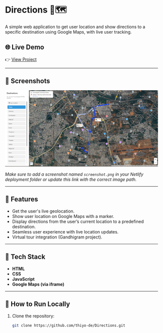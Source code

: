 # Directions 🚗🗺️

A simple web application to get user location and show directions to a specific destination using Google Maps, with live user tracking.

## 🌐 Live Demo
👉 [View Project](https://uandi.media/Map_Directions/index.html)

---

## 📸 Screenshots
![Project Screenshot](screenshot.png)

*Make sure to add a screenshot named `screenshot.png` in your Netlify deployment folder or update this link with the correct image path.*

---

## 🚀 Features
- Get the user's live geolocation.
- Show user location on Google Maps with a marker.
- Display directions from the user’s current location to a predefined destination.
- Seamless user experience with live location updates.
- Virtual tour integration (Gandhigram project).

---

## 🔧 Tech Stack
- **HTML**
- **CSS**
- **JavaScript**
- **Google Maps (via iframe)**

---

## 📂 How to Run Locally
1. Clone the repository:
   ```bash
   git clone https://github.com/thiyo-de/Directions.git
